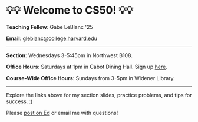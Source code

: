 # 💡💡 Welcome to CS50! 💡💡

**Teaching Fellow**: Gabe LeBlanc '25

**Email**: gleblanc@college.harvard.edu 

-----

**Section**: Wednesdays 3-5:45pm in Northwest B108. 

**Office Hours**: Saturdays at 1pm in Cabot Dining Hall. Sign up [here](https://harvard.cs50.me/hours).

**Course-Wide Office Hours**: Sundays from 3-5pm in Widener Library. 

-----

Explore the links above for my section slides, practice problems, and tips for success. :)

Please [post on Ed](https://cs50.harvard.edu/college/2023/fall/ed/) or email me with questions!


